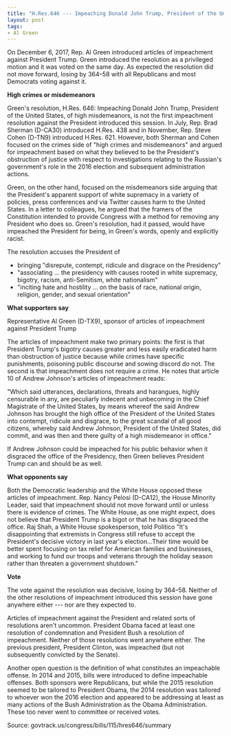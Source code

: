 ```yaml
---
title: "H.Res.646 --- Impeaching Donald John Trump, President of the United States, of high misdemeanors"
layout: post
tags:
- Al Green
---
```


On December 6, 2017, Rep. Al Green introduced articles of impeachment against President Trump. Green introduced the resolution as a privileged motion and it was voted on the same day. As expected the resolution did not move forward, losing by 364–58 with all Republicans and most Democrats voting against it.

**High crimes or misdemeanors**

Green's resolution, H.Res. 646: Impeaching Donald John Trump, President of the United States, of high misdemeanors, is not the first impeachment resolution against the President introduced this session. In July, Rep. Brad Sherman (D-CA30) introduced H.Res. 438 and in November, Rep. Steve Cohen (D-TN9) introduced H.Res. 621. However, both Sherman and Cohen focused on the crimes side of "high crimes and misdemeanors" and argued for impeachment based on what they believed to be the President's obstruction of justice with respect to investigations relating to the Russian's government's role in the 2016 election and subsequent administration actions.

Green, on the other hand, focused on the misdemeanors side arguing that the President's apparent support of white supremacy in a variety of policies, press conferences and via Twitter causes harm to the United States. In a letter to colleagues, he argued that the framers of the Constitution intended to provide Congress with a method for removing any President who does so. Green's resolution, had it passed, would have impeached the President for being, in Green's words, openly and explicitly racist.

The resolution accuses the President of

- bringing "disrepute, contempt, ridicule and disgrace on the Presidency"
- "associating ... the presidency with causes rooted in white supremacy, bigotry, racism, anti-Semitism, white nationalism"
- "inciting hate and hostility ... on the basis of race, national origin, religion, gender, and sexual orientation"

**What supporters say**

Representative Al Green (D-TX9), sponsor of articles of impeachment against President Trump

The articles of impeachment make two primary points: the first is that President Trump's bigotry causes greater and less easily eradicated harm than obstruction of justice because while crimes have specific punishments, poisoning public discourse and sowing discord do not. The second is that impeachment does not require a crime. He notes that article 10 of Andrew Johnson's articles of impeachment reads:

"Which said utterances, declarations, threats and harangues, highly censurable in any, are peculiarly indecent and unbecoming in the Chief Magistrate of the United States, by means whereof the said Andrew Johnson has brought the high office of the President of the United States into contempt, ridicule and disgrace, to the great scandal of all good citizens, whereby said Andrew Johnson, President of the United States, did commit, and was then and there guilty of a high misdemeanor in office."

If Andrew Johnson could be impeached for his public behavior when it disgraced the office of the Presidency, then Green believes President Trump can and should be as well.

**What opponents say**

Both the Democratic leadership and the White House opposed these articles of impeachment. Rep. Nancy Pelosi (D-CA12), the House Minority Leader, said that impeachment should not move forward until or unless there is evidence of crimes. The White House, as one might expect, does not believe that President Trump is a bigot or that he has disgraced the office. Raj Shah, a White House spokesperson, told Politico "It's disappointing that extremists in Congress still refuse to accept the President's decisive victory in last year's election...Their time would be better spent focusing on tax relief for American families and businesses, and working to fund our troops and veterans through the holiday season rather than threaten a government shutdown."

**Vote**

The vote against the resolution was decisive, losing by 364–58. Neither of the other resolutions of impeachment introduced this session have gone anywhere either --- nor are they expected to.

Articles of impeachment against the President and related sorts of resolutions aren't uncommon. President Obama faced at least one resolution of condemnation and President Bush a resolution of impeachment. Neither of those resolutions went anywhere either. The previous president, President Clinton, was impeached (but not subsequently convicted by the Senate).

Another open question is the definition of what constitutes an impeachable offense. In 2014 and 2015, bills were introduced to define impeachable offenses. Both sponsors were Republicans, but while the 2015 resolution seemed to be tailored to President Obama, the 2014 resolution was tailored to whoever won the 2016 election and appeared to be addressing at least as many actions of the Bush Administration as the Obama Administration. These too never went to committee or received votes.

Source: govtrack.us/congress/bills/115/hres646/summary
